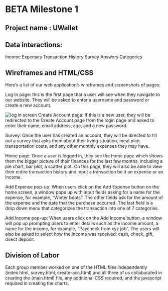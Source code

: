 # BETA Milestone 1

## Project name : UWallet



## Data interactions:

Income
Expenses
Transaction History
Survey Answers
Categories



## Wireframes and HTML/CSS

Here’s a list of our web application’s wireframes and screenshots of pages:

 Log In page: this is the first page that a user will see when they navigate to our website. They will be asked to enter a username and password or create a new account. 

![log in screen](https://raw.githubusercontent.com/username/projectname/branch/path/to/img.png)
Create Account page: If this is a new user, they will be redirected to the Create Account page from the login page and asked to enter their name, email address, age, and a new password. 


Survey: Once the user has created an account, they will be directed to fill out a survey that asks them about their living situation, meal plan, transportation costs, and any other monthly expenses they may have. 

Home page: Once a user is logged in, they see the home page which shows them the bigger picture of their finances for the last few months, including a pie chart, bar plot, a scatter plot. On this page, they will also be able to view their entire transaction history and input a transaction be it an expense or an income.



Add Expense pop-up: When users click on the Add Expense button on the home screen, a window pops up with input fields asking for a name for the expense, for example,  “Winter boots”. The other fields ask for the amount of the expense and the date that the purchase occurred. The last field is a drop down menu that categorizes the transaction into one of 7 categories. 


Add Income pop-up: When users click on the Add Income button, a window will pop up prompting users to enter details such as the income amount, a name for the income, for example, “Paycheck from xyz job”. The users will also be asked to select how the income was received: cash, check, gift, direct deposit.




## Division of Labor
Each group member worked on one of the HTML files independently (index.html, survey.html, create-acc.html) and all three of us collaborated in creating the (main.html) file, any additional CSS required, and the javascript required in creating the charts. 
